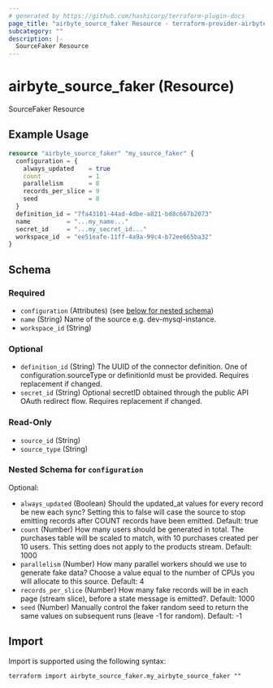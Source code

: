 ```yaml
---
# generated by https://github.com/hashicorp/terraform-plugin-docs
page_title: "airbyte_source_faker Resource - terraform-provider-airbyte"
subcategory: ""
description: |-
  SourceFaker Resource
---
```


# airbyte_source_faker (Resource)

SourceFaker Resource

## Example Usage

```terraform
resource "airbyte_source_faker" "my_source_faker" {
  configuration = {
    always_updated    = true
    count             = 1
    parallelism       = 8
    records_per_slice = 9
    seed              = 8
  }
  definition_id = "7fa43101-44ad-4dbe-a821-bd8c667b2073"
  name          = "...my_name..."
  secret_id     = "...my_secret_id..."
  workspace_id  = "ee51eafe-11ff-4a9a-99c4-b72ee665ba32"
}
```

<!-- schema generated by tfplugindocs -->
## Schema

### Required

- `configuration` (Attributes) (see [below for nested schema](#nestedatt--configuration))
- `name` (String) Name of the source e.g. dev-mysql-instance.
- `workspace_id` (String)

### Optional

- `definition_id` (String) The UUID of the connector definition. One of configuration.sourceType or definitionId must be provided. Requires replacement if changed.
- `secret_id` (String) Optional secretID obtained through the public API OAuth redirect flow. Requires replacement if changed.

### Read-Only

- `source_id` (String)
- `source_type` (String)

<a id="nestedatt--configuration"></a>
### Nested Schema for `configuration`

Optional:

- `always_updated` (Boolean) Should the updated_at values for every record be new each sync?  Setting this to false will case the source to stop emitting records after COUNT records have been emitted. Default: true
- `count` (Number) How many users should be generated in total. The purchases table will be scaled to match, with 10 purchases created per 10 users. This setting does not apply to the products stream. Default: 1000
- `parallelism` (Number) How many parallel workers should we use to generate fake data?  Choose a value equal to the number of CPUs you will allocate to this source. Default: 4
- `records_per_slice` (Number) How many fake records will be in each page (stream slice), before a state message is emitted?. Default: 1000
- `seed` (Number) Manually control the faker random seed to return the same values on subsequent runs (leave -1 for random). Default: -1

## Import

Import is supported using the following syntax:

```shell
terraform import airbyte_source_faker.my_airbyte_source_faker ""
```

